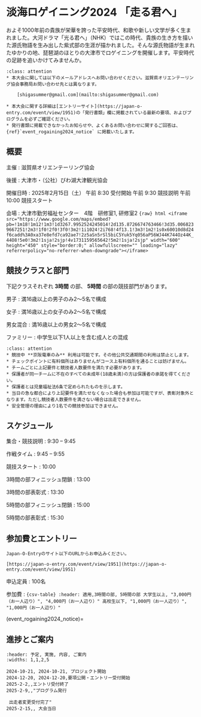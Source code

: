 # 淡海ロゲイニング2024 「走る君へ」

およそ1000年前の貴族が栄華を誇った平安時代、和歌や新しい文学が多く生まれました。大河ドラマ「光る君へ」（NHK）ではこの時代、貴族の生き方を描いた源氏物語を生み出した紫式部の生涯が描かれました。そんな源氏物語が生まれたゆかりの地、琵琶湖のほとりの大津市でロゲイニングを開催します。平安時代の足跡を追いかけてみませんか。

```{admonition} 注意事項
:class: attention
* 本大会に関しては以下のメールアドレスへお問い合わせください。滋賀県オリエンテーリング協会事務局お問い合わせ先とは異なります。

    [shigasummer@gmail.com](mailto:shigasummer@gmail.com)

* 本大会に関する詳細は[エントリーサイト](https://japan-o-entry.com/event/view/1951)の「発行書類」欄に掲載されている最新の要項、およびプログラムを必ずご確認ください。
* 発行書類に掲載できなかったお知らせや、よくあるお問い合わせに関するご回答は、{ref}`event_rogaining2024_notice` に掲載いたします。
```

## 概要

主催
    : 滋賀県オリエンテーリング協会

後援
    : 大津市・（公社）びわ湖大津観光協会

開催日時
    : 2025年2月15日（土） 
       午前 8:30 受付開始 午前 9:30 競技説明 午前 10:00 競技スタート

会場
    : 大津市勤労福祉センター　4階　研修室1, 研修室2
      ```{raw} html
      <iframe src="https://www.google.com/maps/embed?pb=!1m18!1m12!1m3!1d3267.9952524245014!2d135.8726674763466!3d35.0068239667251!2m3!1f0!2f0!3f0!3m2!1i1024!2i768!4f13.1!3m3!1m2!1s0x60010d8d24f6cadd%3A0xa37e8efd7ca92ae7!2z5aSn5rSl5biC5Yuk5Yq056aP56WJ44K744Oz44K_44O8!5e0!3m2!1sja!2sjp!4v1731159565642!5m2!1sja!2sjp" width="600" height="450" style="border:0;" allowfullscreen="" loading="lazy" referrerpolicy="no-referrer-when-downgrade"></iframe>
      ```

## 競技クラスと部門

下記クラスそれぞれ **3時間** の部、 **5時間**  の部の競技部門があります。

男子
    : 満16歳以上の男子のみ2～5名で構成

女子
    : 満16歳以上の女子のみ2～5名で構成

男女混合
    : 満16歳以上の男女2～5名で構成

ファミリー
    : 中学生以下1人以上を含む成人との混成

```{admonition} 注意事項
:class: attention
* 競技中 **京阪電車のみ** 利用は可能です。その他公共交通期間の利用は禁止とします。
* チェックポイントに有料個所はありませんがコース上有料個所を通ることは妨げません。
* チームごとに上記要件と競技者人数要件を満たす必要があります。
* 保護者が同一チームに不在のすべての未成年(18歳未満)の方は保護者の承諾を得てください。
* 保護者とは児童福祉法6条で定められたものを示します。
* 当日の急な都合により上記要件を満たせなくなった場合も参加は可能ですが、表彰対象外となります。ただし競技者人数要件を満さない場合は出走できません。
* 安全管理の理由により1名での競技参加はできません。
```

## スケジュール

集合・競技説明
    : 9:30 – 9:45

作戦タイム
    : 9:45 – 9:55

競技スタート
    : 10:00

3時間の部フィニッシュ閉鎖
    : 13:00

3時間の部表彰式
    : 13:30

5時間の部フィニッシュ閉鎖
    : 15:00

5時間の部表彰式
    : 15:30

## 参加費とエントリー

```{admonition} お申込み先
Japan-O-Entryのサイト以下のURLからお申込みください。

[https://japan-o-entry.com/event/view/1951](https://japan-o-entry.com/event/view/1951)
```

申込定員
    : 100名

参加費
    : ```{csv-table}
      :header: 適用,3時間の部, 5時間の部
      大学生以上, "3,000円（お一人辺り）", "4,000円（お一人辺り）"
      高校生以下, "1,000円（お一人辺り）", "1,000円（お一人辺り）"
      ```

(event_rogaining2024_notice)=
## 進捗とご案内

```{csv-table}
:header: 予定, 実施, 内容, ご案内
:widths: 1,1,2,5

2024-10-21, 2024-10-21, プロジェクト開始
2024-12-20, 2024-12-20,要項公開・エントリー受付開始
2025-2-2,,エントリ受付終了
2025-2-9,,"プログラム発行

 出走者変更受付完了"
2025-2-15,, 大会当日
```